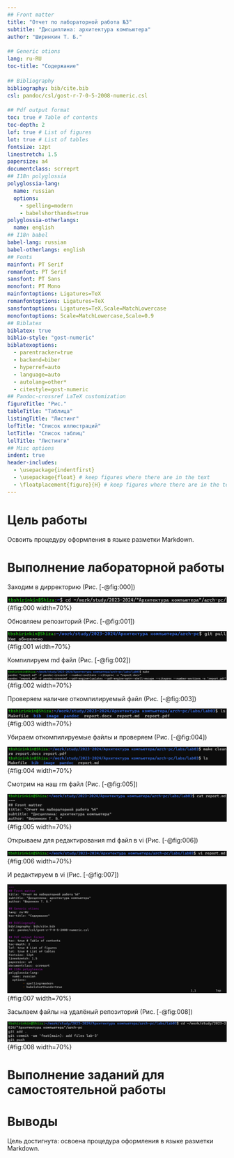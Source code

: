 ```yaml
---
## Front matter
title: "Отчет по лабораторной работа №3"
subtitle: "Дисциплина: архитектура компьютера"
author: "Ширинкин Т. Б."

## Generic otions
lang: ru-RU
toc-title: "Содержание"

## Bibliography
bibliography: bib/cite.bib
csl: pandoc/csl/gost-r-7-0-5-2008-numeric.csl

## Pdf output format
toc: true # Table of contents
toc-depth: 2
lof: true # List of figures
lot: true # List of tables
fontsize: 12pt
linestretch: 1.5
papersize: a4
documentclass: scrreprt
## I18n polyglossia
polyglossia-lang:
  name: russian
  options:
    - spelling=modern
    - babelshorthands=true
polyglossia-otherlangs:
  name: english
## I18n babel
babel-lang: russian
babel-otherlangs: english
## Fonts
mainfont: PT Serif
romanfont: PT Serif
sansfont: PT Sans
monofont: PT Mono
mainfontoptions: Ligatures=TeX
romanfontoptions: Ligatures=TeX
sansfontoptions: Ligatures=TeX,Scale=MatchLowercase
monofontoptions: Scale=MatchLowercase,Scale=0.9
## Biblatex
biblatex: true
biblio-style: "gost-numeric"
biblatexoptions:
  - parentracker=true
  - backend=biber
  - hyperref=auto
  - language=auto
  - autolang=other*
  - citestyle=gost-numeric
## Pandoc-crossref LaTeX customization
figureTitle: "Рис."
tableTitle: "Таблица"
listingTitle: "Листинг"
lofTitle: "Список иллюстраций"
lotTitle: "Список таблиц"
lolTitle: "Листинги"
## Misc options
indent: true
header-includes:
  - \usepackage{indentfirst}
  - \usepackage{float} # keep figures where there are in the text
  - \floatplacement{figure}{H} # keep figures where there are in the text
---
```


# Цель работы

Освоить процедуру оформления в языке разметки Markdown.

# Выполнение лабораторной работы

Заходим в дирректорию (Рис. [-@fig:000])

![Рис. 0 Заходим в дирректорию](image/0.png){#fig:000 width=70%}

Обновляем репозиторий (Рис. [-@fig:001])

![Рис. 1 Обновляем репозиторий](image/1.png){#fig:001 width=70%}

Компилируем md файл (Рис. [-@fig:002])

![Рис. 2 Компилируем md файл](image/2.png){#fig:002 width=70%}

Проверяем наличие откомпилируемый файл (Рис. [-@fig:003])

![Рис. 3 Проверяем наличие откомпилируемый файл](image/3.png){#fig:003 width=70%}

Убираем откомпилируемые файлы и проверяем (Рис. [-@fig:004])

![Рис. 4 Убираем откомпилируемые файлы и проверяем](image/4.png){#fig:004 width=70%}

Смотрим на наш rm файл (Рис. [-@fig:005])

![Рис. 5 Смотрим на наш rm файл](image/5.png){#fig:005 width=70%}

Открываем для редактирования md файл в vi (Рис. [-@fig:006])

![Рис. 6 Открываем для редактирования md файл в vi](image/6.png){#fig:006 width=70%}

И редактируем в vi (Рис. [-@fig:007])

![Рис. 7 И редактируем в vi](image/7.png){#fig:007 width=70%}

Засылаем файлы на удалёный репозиторий (Рис. [-@fig:008])

![Рис. 8 Засылаем файлы на удалёный репозиторий](image/8.png){#fig:008 width=70%}

# Выполнение заданий для самостоятельной работы



# Выводы

Цель достигнута: освоена процедура оформления в языке разметки Markdown.